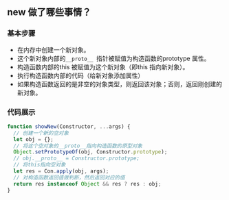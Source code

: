 ## new 做了哪些事情？

### 基本步骤
- 在内存中创建一个新对象。
- 这个新对象内部的```__proto__ ```指针被赋值为构造函数的prototype 属性。
- 构造函数内部的this 被赋值为这个新对象（即this 指向新对象）。
- 执行构造函数内部的代码（给新对象添加属性）
- 如果构造函数返回的是非空的对象类型，则返回该对象；否则，返回刚创建的新对象。

### 代码展示
```javascript
function showNew(Constructor, ...args) {
  // 创建一个新的空对象
  let obj = {};
  // 将这个空对象的__proto__指向构造函数的原型对象
  Object.setPrototypeOf(obj, Constructor.prototype);
  // obj.__proto__ = Constructor.prototype;
  // 将this指向空对象
  let res = Con.apply(obj, args);
  // 对构造函数返回值做判断，然后返回对应的值
  return res instanceof Object && res ? res : obj;
}

```
